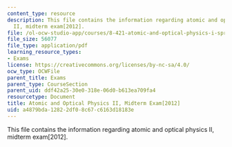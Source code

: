```yaml
---
content_type: resource
description: This file contains the information regarding atomic and optical physics
  II, midterm exam[2012].
file: /ol-ocw-studio-app/courses/8-421-atomic-and-optical-physics-i-spring-2014/a4879bda12822df08c67c6163d18183e_MIT8_421S14_midterm2012.pdf
file_size: 56077
file_type: application/pdf
learning_resource_types:
- Exams
license: https://creativecommons.org/licenses/by-nc-sa/4.0/
ocw_type: OCWFile
parent_title: Exams
parent_type: CourseSection
parent_uid: ddf42a25-30e0-318e-06d0-b613ea709fa4
resourcetype: Document
title: Atomic and Optical Physics II, Midterm Exam[2012]
uid: a4879bda-1282-2df0-8c67-c6163d18183e
---
```

This file contains the information regarding atomic and optical physics II, midterm exam[2012].